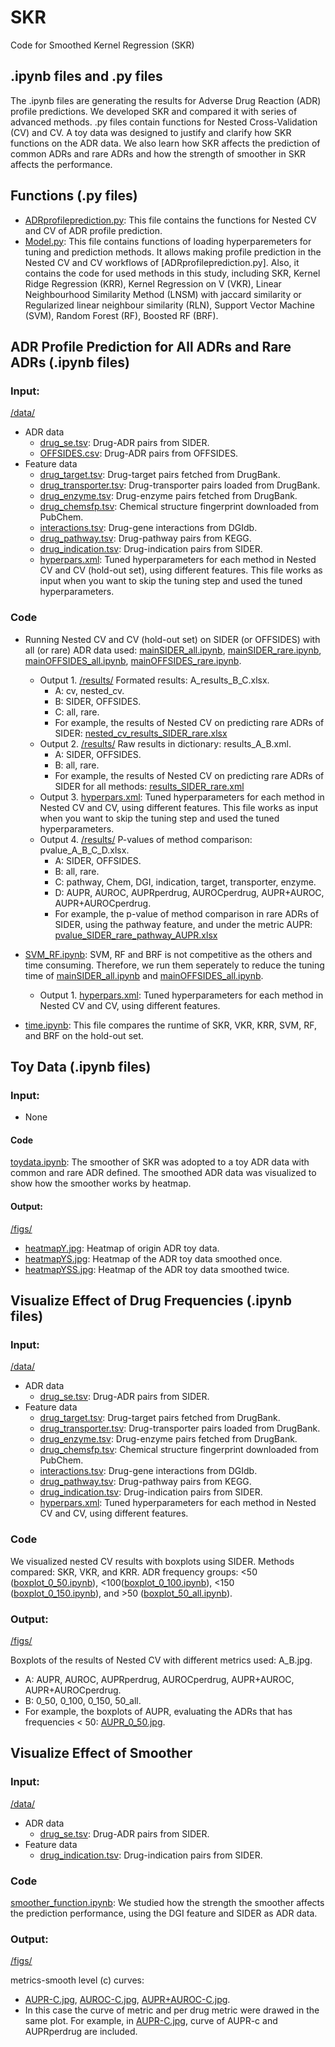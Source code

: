 # SKR
Code for Smoothed Kernel Regression (SKR)




## .ipynb files and .py files
The .ipynb files are generating the results for Adverse Drug Reaction (ADR) profile predictions. We developed SKR and compared it with series of advanced methods. .py files contain functions for Nested Cross-Validation (CV) and CV. A toy data was designed to justify and clarify how SKR functions on the ADR data. We also learn how SKR affects the prediction of common ADRs and rare ADRs and how the strength of smoother in SKR affects the performance. 




## Functions (.py files)

- [ADRprofileprediction.py](https://github.com/YezhaoZhong/SKR/blob/main/ADRprofilePrediction.py): This file contains the functions for Nested CV and CV of ADR profile prediction.
- [Model.py](https://github.com/YezhaoZhong/SKR/blob/main/Models.py): This file contains functions of loading hyperparemeters for tuning and prediction methods. It allows making profile prediction in the Nested CV and CV workflows of [ADRprofileprediction.py]. Also, it contains the code for used methods in this study, including SKR, Kernel Ridge Regression (KRR), Kernel Regression on V (VKR), Linear Neighbourhood Similarity Method (LNSM) with jaccard similarity or Regularized linear neighbour similarity (RLN), Support Vector Machine (SVM), Random Forest (RF), Boosted RF (BRF).




## ADR Profile Prediction for All ADRs and Rare ADRs (.ipynb files)


### Input:
[/data/](https://github.com/YezhaoZhong/SKR/blob/main/data/)
* ADR data
    * [drug_se.tsv](https://github.com/YezhaoZhong/SKR/blob/main/data/drug_se.tsv): Drug-ADR pairs from SIDER.
    * [OFFSIDES.csv](https://github.com/YezhaoZhong/SKR/blob/main/data/OFFSIDES.csv): Drug-ADR pairs from OFFSIDES.
* Feature data
    * [drug_target.tsv](https://github.com/YezhaoZhong/SKR/blob/main/data/drug_target.tsv): Drug-target pairs fetched from DrugBank.
    * [drug_transporter.tsv](https://github.com/YezhaoZhong/SKR/blob/main/data/drug_transporter.tsv): Drug-transporter pairs loaded from DrugBank.
    * [drug_enzyme.tsv](https://github.com/YezhaoZhong/SKR/blob/main/data/drug_enzyme.tsv): Drug-enzyme pairs fetched from DrugBank.
    * [drug_chemsfp.tsv](https://github.com/YezhaoZhong/SKR/blob/main/data/drug_chemsfp.tsv): Chemical structure fingerprint downloaded from PubChem.
    * [interactions.tsv](https://github.com/YezhaoZhong/SKR/blob/main/data/interactions.tsv): Drug-gene interactions from DGIdb.
    * [drug_pathway.tsv](https://github.com/YezhaoZhong/SKR/blob/main/data/drug_pathway.tsv): Drug-pathway pairs from KEGG.
    * [drug_indication.tsv](https://github.com/YezhaoZhong/SKR/blob/main/data/drug_indication.tsv): Drug-indication pairs from SIDER.
    * [hyperpars.xml](https://github.com/YezhaoZhong/SKR/blob/main/data/hyperpars.xml): Tuned hyperparameters for each method in Nested CV and CV (hold-out set), using different features. This file works as input when you want to skip the tuning step and used the tuned hyperparameters.


### Code
* Running Nested CV and CV (hold-out set) on SIDER (or OFFSIDES) with all (or rare) ADR data used: [mainSIDER_all.ipynb](https://github.com/YezhaoZhong/SKR/blob/main/mainSIDER_all.ipynb), [mainSIDER_rare.ipynb](https://github.com/YezhaoZhong/SKR/blob/main/mainSIDER_rare.ipynb), [mainOFFSIDES_all.ipynb](https://github.com/YezhaoZhong/SKR/blob/main/mainOFFSIDES_all.ipynb), [mainOFFSIDES_rare.ipynb](https://github.com/YezhaoZhong/SKR/blob/main/mainOFFSIDES_rare.ipynb).
    * Output 1. [/results/](https://github.com/YezhaoZhong/SKR/tree/main/results) Formated results: A_results_B_C.xlsx.
        * A: cv, nested_cv.
        * B: SIDER, OFFSIDES.
        * C: all, rare.
        * For example, the results of Nested CV on predicting rare ADRs of SIDER: [nested_cv_results_SIDER_rare.xlsx](https://github.com/YezhaoZhong/SKR/blob/main/results/nested_cv_results_SIDER_rare.xlsx)
    * Output 2. [/results/](https://github.com/YezhaoZhong/SKR/tree/main/results) Raw results in dictionary: results_A_B.xml.
        * A: SIDER, OFFSIDES.
        * B: all, rare.
        * For example, the results of Nested CV on predicting rare ADRs of SIDER for all methods: [results_SIDER_rare.xml](https://github.com/YezhaoZhong/SKR/blob/main/results/results_SIDER_rare.xml)
    * Output 3. [hyperpars.xml](https://github.com/YezhaoZhong/SKR/blob/main/data/hyperpars.xml): Tuned hyperparameters for each method in Nested CV and CV, using different features. This file works as input when you want to skip the tuning step and used the tuned hyperparameters.
    * Output 4. [/results/](https://github.com/YezhaoZhong/SKR/tree/main/results) P-values of method comparison: pvalue_A_B_C_D.xlsx.
        * A: SIDER, OFFSIDES.
        * B: all, rare.
        * C: pathway, Chem, DGI, indication, target, transporter, enzyme.
        * D: AUPR, AUROC, AUPRperdrug, AUROCperdrug, AUPR+AUROC, AUPR+AUROCperdrug.
        * For example, the p-value of method comparison in rare ADRs of SIDER, using the pathway feature, and under the metric AUPR: [pvalue_SIDER_rare_pathway_AUPR.xlsx](https://github.com/YezhaoZhong/SKR/blob/main/results/pvalue_SIDER_rare_pathway_AUPR.xlsx)

* [SVM_RF.ipynb](https://github.com/YezhaoZhong/SKR/blob/main/SVM_RF.ipynb): SVM, RF and BRF is not competitive as the others and time consuming. Therefore, we run them seperately to reduce the tuning time of [mainSIDER_all.ipynb](https://github.com/YezhaoZhong/SKR/blob/main/mainSIDER_all.ipynb) and [mainOFFSIDES_all.ipynb](https://github.com/YezhaoZhong/SKR/blob/main/mainOFFSIDES_all.ipynb).
    * Output 1. [hyperpars.xml](https://github.com/YezhaoZhong/SKR/blob/main/data/hyperpars.xml): Tuned hyperparameters for each method in Nested CV and CV, using different features.

* [time.ipynb](https://github.com/YezhaoZhong/SKR/blob/main/time.ipynb): This file compares the runtime of SKR, VKR, KRR, SVM, RF, and BRF on the hold-out set.




## Toy Data (.ipynb files)


### Input: 
- None

#### Code
[toydata.ipynb](https://github.com/YezhaoZhong/SKR/blob/main/toydata.ipynb): The smoother of SKR was adopted to a toy ADR data with common and rare ADR defined. The smoothed ADR data was visualized to show how the smoother works by heatmap.

#### Output: 
[/figs/](https://github.com/YezhaoZhong/SKR/tree/main/figs)
- [heatmapY.jpg](https://github.com/YezhaoZhong/SKR/blob/main/figs/heatmapY.jpg): Heatmap of origin ADR toy data.
- [heatmapYS.jpg](https://github.com/YezhaoZhong/SKR/blob/main/figs/heatmapYS.jpg): Heatmap of the ADR toy data smoothed once.
- [heatmapYSS.jpg](https://github.com/YezhaoZhong/SKR/blob/main/figs/heatmapYSS.jpg): Heatmap of the ADR toy data smoothed twice.




## Visualize Effect of Drug Frequencies (.ipynb files)


### Input:
[/data/](https://github.com/YezhaoZhong/SKR/blob/main/data/)
* ADR data
    * [drug_se.tsv](https://github.com/YezhaoZhong/SKR/blob/main/data/drug_se.tsv): Drug-ADR pairs from SIDER.
* Feature data
    * [drug_target.tsv](https://github.com/YezhaoZhong/SKR/blob/main/data/drug_target.tsv): Drug-target pairs fetched from DrugBank.
    * [drug_transporter.tsv](https://github.com/YezhaoZhong/SKR/blob/main/data/drug_transporter.tsv): Drug-transporter pairs loaded from DrugBank.
    * [drug_enzyme.tsv](https://github.com/YezhaoZhong/SKR/blob/main/data/drug_enzyme.tsv): Drug-enzyme pairs fetched from DrugBank.
    * [drug_chemsfp.tsv](https://github.com/YezhaoZhong/SKR/blob/main/data/drug_chemsfp.tsv): Chemical structure fingerprint downloaded from PubChem.
    * [interactions.tsv](https://github.com/YezhaoZhong/SKR/blob/main/data/interactions.tsv): Drug-gene interactions from DGIdb.
    * [drug_pathway.tsv](https://github.com/YezhaoZhong/SKR/blob/main/data/drug_pathway.tsv): Drug-pathway pairs from KEGG.
    * [drug_indication.tsv](https://github.com/YezhaoZhong/SKR/blob/main/data/drug_indication.tsv): Drug-indication pairs from SIDER.
    * [hyperpars.xml](https://github.com/YezhaoZhong/SKR/blob/main/data/hyperpars.xml): Tuned hyperparameters for each method in Nested CV and CV, using different features. 


### Code
We visualized nested CV results with boxplots using SIDER. Methods compared: SKR, VKR, and KRR. ADR frequency groups: <50 ([boxplot_0_50.ipynb](https://github.com/YezhaoZhong/SKR/blob/main/boxplot_0_50.ipynb)), <100([boxplot_0_100.ipynb](https://github.com/YezhaoZhong/SKR/blob/main/boxplot_0_100.ipynb)), <150 ([boxplot_0_150.ipynb](https://github.com/YezhaoZhong/SKR/blob/main/boxplot_0_150.ipynb)), and >50 ([boxplot_50_all.ipynb](https://github.com/YezhaoZhong/SKR/blob/main/boxplot_50_all.ipynb)).


### Output:
[/figs/](https://github.com/YezhaoZhong/SKR/blob/main/figs/)

Boxplots of the results of Nested CV with different metrics used: A_B.jpg.
* A: AUPR, AUROC, AUPRperdrug, AUROCperdrug, AUPR+AUROC, AUPR+AUROCperdrug.
* B: 0_50, 0_100, 0_150, 50_all.
* For example, the boxplots of AUPR, evaluating the ADRs that has frequencies < 50: [AUPR_0_50.jpg](https://github.com/YezhaoZhong/SKR/blob/main/figs/AUPR_0_50.jpg).





## Visualize Effect of Smoother


### Input:
[/data/](https://github.com/YezhaoZhong/SKR/blob/main/data/)
* ADR data
    * [drug_se.tsv](https://github.com/YezhaoZhong/SKR/blob/main/data/drug_se.tsv): Drug-ADR pairs from SIDER.
* Feature data
    * [drug_indication.tsv](https://github.com/YezhaoZhong/SKR/blob/main/data/drug_indication.tsv): Drug-indication pairs from SIDER.


### Code
[smoother_function.ipynb](https://github.com/YezhaoZhong/SKR/blob/main/smoother_function.ipynb): We studied how the strength the smoother affects the prediction performance, using the DGI feature and SIDER as ADR data.

### Output: 
[/figs/](https://github.com/YezhaoZhong/SKR/blob/main/figs/)

metrics-smooth level (c) curves: 
* [AUPR-C.jpg](https://github.com/YezhaoZhong/SKR/blob/main/figs/AUPR_C.jpg), [AUROC-C.jpg](https://github.com/YezhaoZhong/SKR/blob/main/figs/AUROC_C.jpg), [AUPR+AUROC-C.jpg](https://github.com/YezhaoZhong/SKR/blob/main/figs/AUPR+AUROC_C.jpg).
* In this case the curve of metric and per drug metric were drawed in the same plot. For example, in [AUPR-C.jpg](https://github.com/YezhaoZhong/SKR/blob/main/figs/AUPR_C.jpg), curve of AUPR-c and AUPRperdrug are included.




